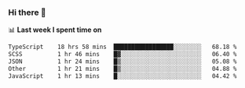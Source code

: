 ### Hi there 👋

<!--
**DBvc/DBvc** is a ✨ _special_ ✨ repository because its `README.md` (this file) appears on your GitHub profile.

Here are some ideas to get you started:

- 🔭 I’m currently working on ...
- 🌱 I’m currently learning ...
- 👯 I’m looking to collaborate on ...
- 🤔 I’m looking for help with ...
- 💬 Ask me about ...
- 📫 How to reach me: ...
- 😄 Pronouns: ...
- ⚡ Fun fact: ...
-->

📊 **Last week I spent time on**
<!--START_SECTION:waka-->

```txt
TypeScript    18 hrs 58 mins  █████████████████░░░░░░░░   68.18 %
SCSS          1 hr 46 mins    █▓░░░░░░░░░░░░░░░░░░░░░░░   06.40 %
JSON          1 hr 24 mins    █▒░░░░░░░░░░░░░░░░░░░░░░░   05.08 %
Other         1 hr 21 mins    █▒░░░░░░░░░░░░░░░░░░░░░░░   04.88 %
JavaScript    1 hr 13 mins    █░░░░░░░░░░░░░░░░░░░░░░░░   04.42 %
```

<!--END_SECTION:waka-->

